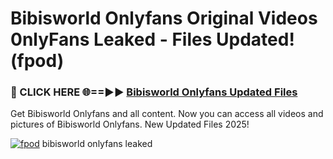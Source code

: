# Bibisworld Onlyfans Original Videos 0nlyFans Leaked - Files Updated! (fpod)

<h3>🔴 CLICK HERE 🌐==►► <a href="https://tinyurl.com/4seja8ks" rel="nofollow">Bibisworld Onlyfans Updated Files</a></h3>

Get Bibisworld Onlyfans and all content. Now you can access all videos and pictures of Bibisworld Onlyfans. New Updated Files 2025!

[![fpod](https://i.imgur.com/EWjZXRe.gif)](https://tinyurl.com/4seja8ks)
bibisworld onlyfans leaked